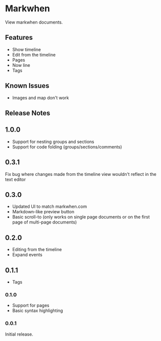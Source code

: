 # Markwhen

View markwhen documents.

## Features

- Show timeline
- Edit from the timeline
- Pages
- Now line
- Tags

## Known Issues

- Images and map don't work

## Release Notes

## 1.0.0
- Support for nesting groups and sections
- Support for code folding (groups/sections/comments)

## 0.3.1
Fix bug where changes made from the timeline view wouldn't reflect in the text editor

## 0.3.0
- Updated UI to match markwhen.com
- Markdown-like preview button
- Basic scroll-to (only works on single page documents or on the first page of multi-page documents)

## 0.2.0
- Editing from the timeline
- Expand events

## 0.1.1
- Tags

### 0.1.0
- Support for pages
- Basic syntax highlighting

### 0.0.1

Initial release.

